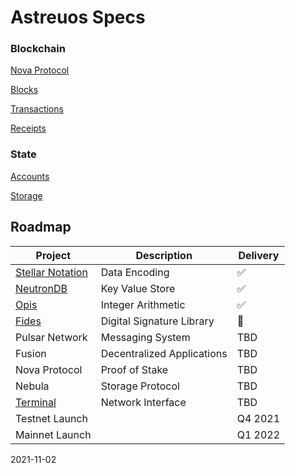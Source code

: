 
# Astreuos Specs

### Blockchain

[Nova Protocol](https://github.com/astreuos/astreuos-specs/blob/main/blockchain/nova_protocol.md)

[Blocks](https://github.com/astreuos/astreuos-specs/blob/main/blockchain/blocks.md)

[Transactions](https://github.com/astreuos/astreuos-specs/blob/main/blockchain/transactions.md)

[Receipts](https://github.com/astreuos/astreuos-specs/blob/main/blockchain/receipts.md)

### State

[Accounts](https://github.com/astreuos/astreuos-specs/blob/main/state/accounts.md)

[Storage](https://github.com/astreuos/astreuos-specs/blob/main/state/storage.md)

## Roadmap
| Project | Description | Delivery |
|---|---|---|
| [Stellar Notation](https://github.com/seg-software/rust-stellar-notation) | Data Encoding | ✅ |
| [NeutronDB](https://github.com/seg-software/rust-neutrondb) | Key Value Store | ✅ |
| [Opis](https://github.com/seg-software/rust-opis) | Integer Arithmetic | ✅ |
| [Fides](https://github.com/seg-software/rust-fides) | Digital Signature Library | 🚧 |
| Pulsar Network | Messaging System |  TBD |
| Fusion | Decentralized Applications | TBD |
| Nova Protocol| Proof of Stake | TBD |
| Nebula | Storage Protocol | TBD |
| [Terminal](https://github.com/astreuos/astreuos-terminal) | Network Interface | TBD |
| Testnet Launch | | Q4 2021 |
| Mainnet Launch | | Q1 2022 |

2021-11-02